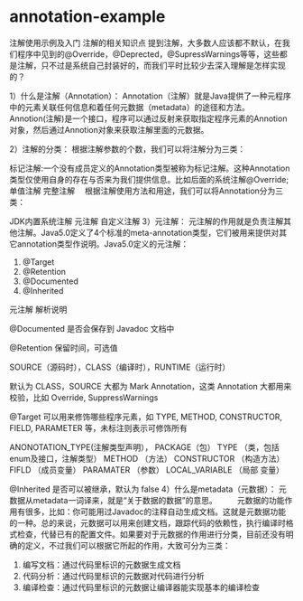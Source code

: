 # annotation-example
注解使用示例及入门
注解的相关知识点
提到注解，大多数人应该都不默认，在我们程序中见到的@Override，@Deprected，@SupressWarnings等等，这些都是注解，只不过是系统自己封装好的，而我们平时比较少去深入理解是怎样实现的？

1）什么是注解（Annotation）：
Annotation（注解）就是Java提供了一种元程序中的元素关联任何信息和着任何元数据（metadata）的途径和方法。Annotion(注解)是一个接口，程序可以通过反射来获取指定程序元素的Annotion对象，然后通过Annotion对象来获取注解里面的元数据。

2）注解的分类：
根据注解参数的个数，我们可以将注解分为三类：

标记注解:一个没有成员定义的Annotation类型被称为标记注解。这种Annotation类型仅使用自身的存在与否来为我们提供信息。比如后面的系统注解@Override;
单值注解
完整注解　
根据注解使用方法和用途，我们可以将Annotation分为三类：

JDK内置系统注解
元注解
自定义注解
3）元注解：
元注解的作用就是负责注解其他注解。Java5.0定义了4个标准的meta-annotation类型，它们被用来提供对其它annotation类型作说明。Java5.0定义的元注解：
1. @Target
2. @Retention
3. @Documented
4. @Inherited

元注解 解析说明

@Documented 是否会保存到 Javadoc 文档中

@Retention 保留时间，可选值

SOURCE（源码时），CLASS（编译时），RUNTIME（运行时）

默认为 CLASS，SOURCE 大都为 Mark Annotation，这类 Annotation 大都用来校验，比如 Override, SuppressWarnings

@Target 可以用来修饰哪些程序元素，如 TYPE, METHOD, CONSTRUCTOR, FIELD, PARAMETER 等，未标注则表示可修饰所有

ANONOTATION_TYPE(注解类型声明），
PACKAGE（包）
TYPE （类，包括enum及接口，注解类型）
METHOD （方法）
CONSTRUCTOR （构造方法）
FIFLD （成员变量）
PARAMATER （参数）
LOCAL_VARIABLE （局部 变量）

@Inherited 是否可以被继承，默认为 false
4）什么是metadata（元数据）：
元数据从metadata一词译来，就是“关于数据的数据”的意思。
　
　元数据的功能作用有很多，比如：你可能用过Javadoc的注释自动生成文档。这就是元数据功能的一种。总的来说，元数据可以用来创建文档，跟踪代码的依赖性，执行编译时格式检查，代替已有的配置文件。如果要对于元数据的作用进行分类，目前还没有明确的定义，不过我们可以根据它所起的作用，大致可分为三类：
1. 编写文档：通过代码里标识的元数据生成文档
2. 代码分析：通过代码里标识的元数据对代码进行分析
3. 编译检查：通过代码里标识的元数据让编译器能实现基本的编译检查
